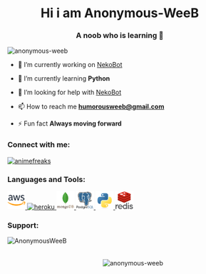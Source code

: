 
<h1 align="center">Hi i am Anonymous-WeeB</h1>

<h3 align="center">A noob who is learning 👀</h3>

<p align="left"> <img src="https://komarev.com/ghpvc/?username=anonymous-weeb&label=Profile%20views&color=0e75b6&style=plastic" alt="anonymous-weeb" /> </p>

- 🔭 I’m currently working on [NekoBot](https://github.com/Anonymous-Weeb/NekoBot)

- 🌱 I’m currently learning **Python**

- 🤝 I’m looking for help with [NekoBot](https://github.com/Anonymous-Weeb/NekoBot)

- 📫 How to reach me **humorousweeb@gmail.com**

- ⚡ Fun fact **Always moving forward**

<h3 align="left">Connect with me:</h3>

<p align="left">

<a href="https://www.youtube.com/c/animefreaks" target="blank"><img align="center" src="https://cdn.jsdelivr.net/npm/simple-icons@3.0.1/icons/youtube.svg" alt="animefreaks" height="30" width="40" /></a>

</p>

<h3 align="left">Languages and Tools:</h3>

<p align="left"> <a href="https://aws.amazon.com" target="_blank"> <img src="https://raw.githubusercontent.com/devicons/devicon/master/icons/amazonwebservices/amazonwebservices-original-wordmark.svg" alt="aws" width="40" height="40"/> </a> <a href="https://heroku.com" target="_blank"> <img src="https://www.vectorlogo.zone/logos/heroku/heroku-icon.svg" alt="heroku" width="40" height="40"/> </a> <a href="https://www.mongodb.com/" target="_blank"> <img src="https://raw.githubusercontent.com/devicons/devicon/master/icons/mongodb/mongodb-original-wordmark.svg" alt="mongodb" width="40" height="40"/> </a> <a href="https://www.postgresql.org" target="_blank"> <img src="https://raw.githubusercontent.com/devicons/devicon/master/icons/postgresql/postgresql-original-wordmark.svg" alt="postgresql" width="40" height="40"/> </a> <a href="https://www.python.org" target="_blank"> <img src="https://raw.githubusercontent.com/devicons/devicon/master/icons/python/python-original.svg" alt="python" width="40" height="40"/> </a> <a href="https://redis.io" target="_blank"> <img src="https://raw.githubusercontent.com/devicons/devicon/master/icons/redis/redis-original-wordmark.svg" alt="redis" width="40" height="40"/> </a> </p>

<h3 align="left">Support:</h3>

<p><a href="https://www.buymeacoffee.com/AnonymousWeeB"> <img align="left" src="https://cdn.buymeacoffee.com/buttons/v2/default-yellow.png" height="50" width="210" alt="AnonymousWeeB" /></a></p><br><br>

<p>&nbsp;<img align="center" src="https://github-readme-stats.vercel.app/api?username=anonymous-weeb&show_icons=true&theme=tokyonight&title_color=ff0000&bg_color=ffffff&locale=en" alt="anonymous-weeb" /></p>
